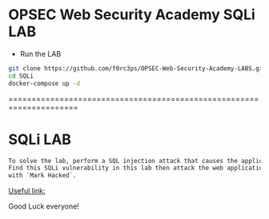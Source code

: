 # OPSEC Web Security Academy SQLi LAB

- Run the LAB
```bash
git clone https://github.com/f0rc3ps/OPSEC-Web-Security-Academy-LABS.git
cd SQLi
docker-compose up -d
```

=====================================================================
# SQLi LAB
```xml
To solve the lab, perform a SQL injection attack that causes the application to display one or more errors.
Find this SQLi vulnerability in this lab then attack the web application, then go access the web application and change user `Mark Cooper`
with `Mark Hacked`.
```
[Useful link:](https://github.com/nu11secur1ty/G0BurpSQLmaPI)

Good Luck everyone!
